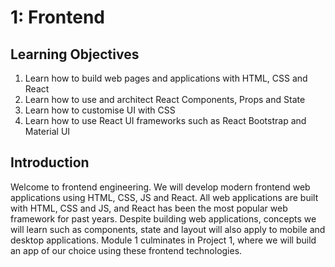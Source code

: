 # 1: Frontend

## Learning Objectives

1. Learn how to build web pages and applications with HTML, CSS and React
2. Learn how to use and architect React Components, Props and State
3. Learn how to customise UI with CSS
4. Learn how to use React UI frameworks such as React Bootstrap and Material UI

## Introduction

Welcome to frontend engineering. We will develop modern frontend web applications using HTML, CSS, JS and React. All web applications are built with HTML, CSS and JS, and React has been the most popular web framework for past years. Despite building web applications, concepts we will learn such as components, state and layout will also apply to mobile and desktop applications. Module 1 culminates in Project 1, where we will build an app of our choice using these frontend technologies.
